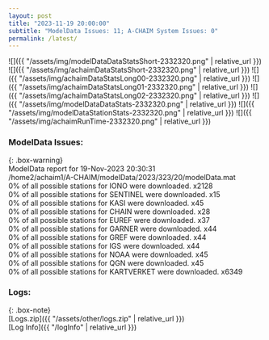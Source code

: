 ```yaml
---
layout: post
title: "2023-11-19 20:00:00"
subtitle: "ModelData Issues: 11; A-CHAIM System Issues: 0"
permalink: /latest/
---
```


![]({{ "/assets/img/modelDataDataStatsShort-2332320.png" | relative_url }})
![]({{ "/assets/img/achaimDataStatsShort-2332320.png" | relative_url }})
![]({{ "/assets/img/achaimDataStatsLong00-2332320.png" | relative_url }})
![]({{ "/assets/img/achaimDataStatsLong01-2332320.png" | relative_url }})
![]({{ "/assets/img/achaimDataStatsLong02-2332320.png" | relative_url }})
![]({{ "/assets/img/modelDataDataStats-2332320.png" | relative_url }})
![]({{ "/assets/img/modelDataStationStats-2332320.png" | relative_url }})
![]({{ "/assets/img/achaimRunTime-2332320.png" | relative_url }})


### ModelData Issues:  
  
{: .box-warning}  
 ModelData report for 19-Nov-2023 20:30:31   
 /home2/achaim1/A-CHAIM/modelData/2023/323/20/modelData.mat   
 0% of all possible stations for IONO were downloaded. x2128   
 0% of all possible stations for SENTINEL were downloaded. x15   
 0% of all possible stations for KASI were downloaded. x45   
 0% of all possible stations for CHAIN were downloaded. x28   
 0% of all possible stations for EUREF were downloaded. x37   
 0% of all possible stations for GARNER were downloaded. x44   
 0% of all possible stations for GREF were downloaded. x44   
 0% of all possible stations for IGS were downloaded. x44   
 0% of all possible stations for NOAA were downloaded. x45   
 0% of all possible stations for QGN were downloaded. x45   
 0% of all possible stations for KARTVERKET were downloaded. x6349   
  


### Logs:  
  
{: .box-note}  
[Logs.zip]({{ "/assets/other/logs.zip" | relative_url }})  
[Log Info]({{ "/logInfo" | relative_url }})  
